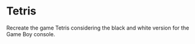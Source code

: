 # Tetris

Recreate the game Tetris considering the black and white version for the Game Boy console.
